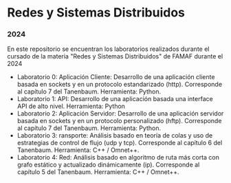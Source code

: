 # Redes y Sistemas Distribuidos
### 2024

En este repositorio se encuentran los laboratorios realizados durante el cursado de la materia "Redes y Sistemas Distribuidos" de FAMAF durante el 2024
- Laboratorio 0: Aplicación Cliente: Desarrollo de una aplicación cliente basada en sockets y en un protocolo estandarizado (http). Corresponde al capítulo 7 del Tanenbaum. Herramienta: Python.
- Laboratorio 1: API: Desarrollo de una aplicación basada una interface API de alto nivel. Herramienta: Python
- Laboratorio 2: Aplicación Servidor: Desarrollo de una aplicación servidor basada en sockets y en un protocolo personalizado (hftp). Corresponde al capítulo 7 del Tanenbaum. Herramienta: Python.
- Laboratorio 3: ransporte: Análisis basado en teoría de colas y uso de estrategias de control de flujo (udp y tcp). Corresponde al capítulo 6 del Tanenbaum. Herramienta: C++ / Omnet++.
- Laboratorio 4: Red: Análisis basado en algoritmo de ruta más corta con grafo estático y actualizado dinámicamente (ip). Corresponde al capítulo 5 del Tanenbaum. Herramienta: C++ / Omnet++. 

